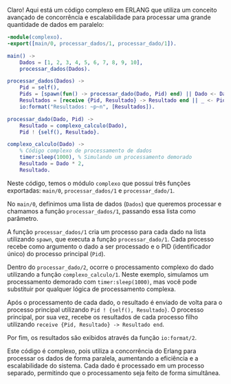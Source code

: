 Claro! Aqui está um código complexo em ERLANG que utiliza um conceito avançado de concorrência e escalabilidade para processar uma grande quantidade de dados em paralelo:

```erlang
-module(complexo).
-export([main/0, processar_dados/1, processar_dado/1]).

main() ->
    Dados = [1, 2, 3, 4, 5, 6, 7, 8, 9, 10],
    processar_dados(Dados).

processar_dados(Dados) ->
    Pid = self(),
    Pids = [spawn(fun() -> processar_dado(Dado, Pid) end) || Dado <- Dados],
    Resultados = [receive {Pid, Resultado} -> Resultado end || _ <- Pids],
    io:format("Resultados: ~p~n", [Resultados]).

processar_dado(Dado, Pid) ->
    Resultado = complexo_calculo(Dado),
    Pid ! {self(), Resultado}.

complexo_calculo(Dado) ->
    % Código complexo de processamento de dados
    timer:sleep(1000), % Simulando um processamento demorado
    Resultado = Dado * 2,
    Resultado.
```

Neste código, temos o módulo `complexo` que possui três funções exportadas: `main/0`, `processar_dados/1` e `processar_dado/1`.

No `main/0`, definimos uma lista de dados (`Dados`) que queremos processar e chamamos a função `processar_dados/1`, passando essa lista como parâmetro.

A função `processar_dados/1` cria um processo para cada dado na lista utilizando `spawn`, que executa a função `processar_dado/1`. Cada processo recebe como argumento o dado a ser processado e o PID (identificador único) do processo principal (`Pid`). 

Dentro do `processar_dado/2`, ocorre o processamento complexo do dado utilizando a função `complexo_calculo/1`. Neste exemplo, simulamos um processamento demorado com `timer:sleep(1000)`, mas você pode substituir por qualquer lógica de processamento complexa.

Após o processamento de cada dado, o resultado é enviado de volta para o processo principal utilizando `Pid ! {self(), Resultado}`. O processo principal, por sua vez, recebe os resultados de cada processo filho utilizando `receive {Pid, Resultado} -> Resultado end`.

Por fim, os resultados são exibidos através da função `io:format/2`.

Este código é complexo, pois utiliza a concorrência do Erlang para processar os dados de forma paralela, aumentando a eficiência e a escalabilidade do sistema. Cada dado é processado em um processo separado, permitindo que o processamento seja feito de forma simultânea.